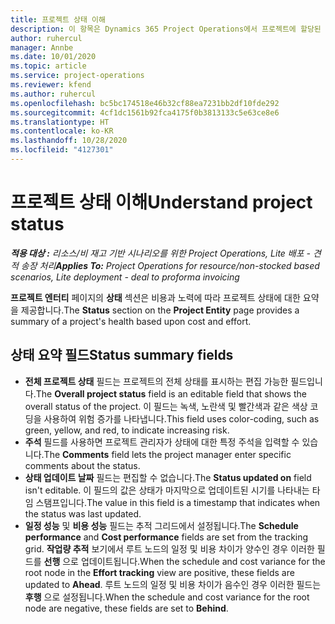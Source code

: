 ```yaml
---
title: 프로젝트 상태 이해
description: 이 항목은 Dynamics 365 Project Operations에서 프로젝트에 할당된 상태에 대한 정보를 제공합니다.
author: ruhercul
manager: Annbe
ms.date: 10/01/2020
ms.topic: article
ms.service: project-operations
ms.reviewer: kfend
ms.author: ruhercul
ms.openlocfilehash: bc5bc174518e46b32cf88ea7231bb2df10fde292
ms.sourcegitcommit: 4cf1dc1561b92fca4175f0b3813133c5e63ce8e6
ms.translationtype: HT
ms.contentlocale: ko-KR
ms.lasthandoff: 10/28/2020
ms.locfileid: "4127301"
---
```

# <a name="understand-project-status"></a><span data-ttu-id="0dd64-103">프로젝트 상태 이해</span><span class="sxs-lookup"><span data-stu-id="0dd64-103">Understand project status</span></span>

<span data-ttu-id="0dd64-104">_**적용 대상 :** 리소스/비 재고 기반 시나리오를 위한 Project Operations, Lite 배포 - 견적 송장 처리_</span><span class="sxs-lookup"><span data-stu-id="0dd64-104">_**Applies To:** Project Operations for resource/non-stocked based scenarios, Lite deployment - deal to proforma invoicing_</span></span>


<span data-ttu-id="0dd64-105">**프로젝트 엔터티** 페이지의 **상태** 섹션은 비용과 노력에 따라 프로젝트 상태에 대한 요약을 제공합니다.</span><span class="sxs-lookup"><span data-stu-id="0dd64-105">The **Status** section on the **Project Entity** page provides a summary of a project's health based upon cost and effort.</span></span>


## <a name="status-summary-fields"></a><span data-ttu-id="0dd64-106">상태 요약 필드</span><span class="sxs-lookup"><span data-stu-id="0dd64-106">Status summary fields</span></span>

- <span data-ttu-id="0dd64-107">**전체 프로젝트 상태** 필드는 프로젝트의 전체 상태를 표시하는 편집 가능한 필드입니다.</span><span class="sxs-lookup"><span data-stu-id="0dd64-107">The **Overall project status** field is an editable field that shows the overall status of the project.</span></span> <span data-ttu-id="0dd64-108">이 필드는 녹색, 노란색 및 빨간색과 같은 색상 코딩을 사용하여 위험 증가를 나타냅니다.</span><span class="sxs-lookup"><span data-stu-id="0dd64-108">This field uses color-coding, such as green, yellow, and red, to indicate increasing risk.</span></span> 
- <span data-ttu-id="0dd64-109">**주석** 필드를 사용하면 프로젝트 관리자가 상태에 대한 특정 주석을 입력할 수 있습니다.</span><span class="sxs-lookup"><span data-stu-id="0dd64-109">The **Comments** field lets the project manager enter specific comments about the status.</span></span> 
- <span data-ttu-id="0dd64-110">**상태 업데이트 날짜** 필드는 편집할 수 없습니다.</span><span class="sxs-lookup"><span data-stu-id="0dd64-110">The **Status updated on** field isn't editable.</span></span> <span data-ttu-id="0dd64-111">이 필드의 값은 상태가 마지막으로 업데이트된 시기를 나타내는 타임 스탬프입니다.</span><span class="sxs-lookup"><span data-stu-id="0dd64-111">The value in this field is a timestamp that indicates when the status was last updated.</span></span>
- <span data-ttu-id="0dd64-112">**일정 성능** 및 **비용 성능** 필드는 추적 그리드에서 설정됩니다.</span><span class="sxs-lookup"><span data-stu-id="0dd64-112">The **Schedule performance** and **Cost performance** fields are set from the tracking grid.</span></span> <span data-ttu-id="0dd64-113">**작업량 추적** 보기에서 루트 노드의 일정 및 비용 차이가 양수인 경우 이러한 필드를 **선행** 으로 업데이트됩니다.</span><span class="sxs-lookup"><span data-stu-id="0dd64-113">When the schedule and cost variance for the root node in the **Effort tracking** view are positive, these fields are updated to **Ahead**.</span></span> <span data-ttu-id="0dd64-114">루트 노드의 일정 및 비용 차이가 음수인 경우 이러한 필드는 **후행** 으로 설정됩니다.</span><span class="sxs-lookup"><span data-stu-id="0dd64-114">When the schedule and cost variance for the root node are negative, these fields are set to **Behind**.</span></span>
